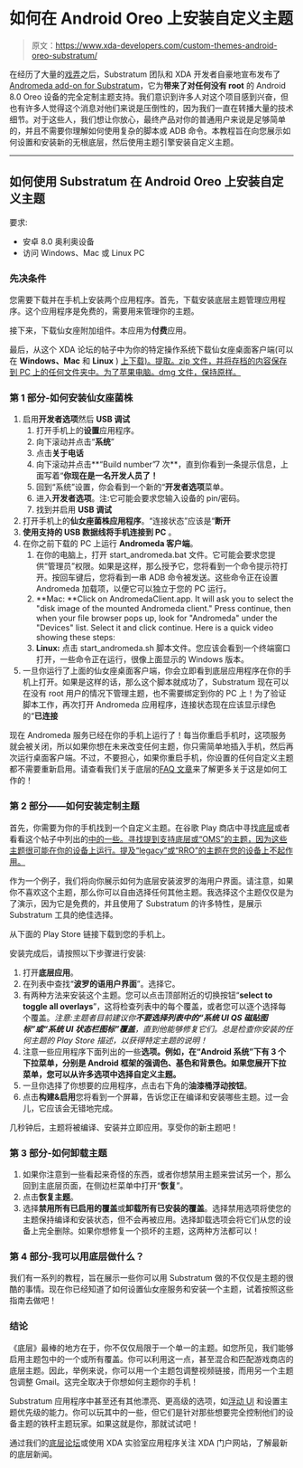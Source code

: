 # 如何在 Android Oreo 上安装自定义主题

> 原文：<https://www.xda-developers.com/custom-themes-android-oreo-substratum/>

在经历了大量的[戏弄](https://www.xda-developers.com/video-rootless-substratum-theme-engine-android-oreo)之后，Substratum 团队和 XDA 开发者自豪地宣布发布了[Andromeda add-on for Substratum](https://www.xda-developers.com/andromeda-substratum-custom-themes-oreo/)，它为**带来了对任何没有 root** 的 Android 8.0 Oreo 设备的完全定制主题支持。我们意识到许多人对这个项目感到兴奋，但也有许多人觉得这个消息对他们来说是压倒性的，因为我们一直在转播大量的技术细节。对于这些人，我们想让你放心，最终产品对你的普通用户来说是足够简单的，并且不需要你理解如何使用复杂的脚本或 ADB 命令。本教程旨在向您展示如何设置和安装新的无根底层，然后使用主题引擎安装自定义主题。

* * *

## 如何使用 Substratum 在 Android Oreo 上安装自定义主题

要求:

*   安卓 8.0 奥利奥设备
*   访问 Windows、Mac 或 Linux PC

### 先决条件

您需要下载并在手机上安装两个应用程序。首先，下载安装底层主题管理应用程序。这个应用程序是免费的，需要用来管理你的主题。

接下来，下载仙女座附加组件。本应用为**付费**应用。

最后，从这个 XDA 论坛的帖子中为你的特定操作系统下载仙女座桌面客户端(可以在 **Windows、Mac** 和 **Linux** ) [上下载)。提取。zip 文件，并将存档的内容保存到 PC 上的任何文件夹中。为了苹果电脑。dmg 文件，保持原样。](https://forum.xda-developers.com/apps/substratum/andromeda-desktop-clients-release-notes-t3668682?styleid=18)

### 第 1 部分-如何安装仙女座菌株

1.  启用**开发者选项**然后 **USB 调试**
    1.  打开手机上的**设置**应用程序。
    2.  向下滚动并点击“**系统**”
    3.  点击**关于电话**
    4.  向下滚动并点击**“Build number”7 次**，直到你看到一条提示信息，上面写着“**你现在是一名开发人员了！**
    5.  回到“系统”设置，你会看到一个新的“**开发者选项**菜单。
    6.  进入**开发者选项**。注:它可能会要求您输入设备的 pin/密码。
    7.  找到并启用 **USB 调试**
2.  打开手机上的**仙女座菌株应用程序**。“连接状态”应该是“**断开**
3.  **使用支持的 USB 数据线将手机连接到 PC** 。
4.  在你之前下载的 PC 上运行 **Andromeda 客户端**。
    1.  在你的电脑上，打开 start_andromeda.bat 文件。它可能会要求您提供“管理员”权限。如果是这样，那么授予它，您将看到一个命令提示符打开。按回车键后，您将看到一串 ADB 命令被发送。这些命令正在设置 Andromeda 加载项，以便它可以独立于您的 PC 运行。
    2.  **Mac: **Click on AndromedaClient.app. It will ask you to select the "disk image of the mounted Andromeda client." Press continue, then when your file browser pops up, look for "Andromeda" under the "Devices" list. Select it and click continue. Here is a quick video showing these steps:
    3.  **Linux:** 点击 start_andromeda.sh 脚本文件。您应该会看到一个终端窗口打开，一些命令正在运行，很像上面显示的 Windows 版本。
5.  一旦你运行了上面的仙女座桌面客户端，你会立即看到底层应用程序在你的手机上打开。如果是这样的话，那么这个脚本就成功了，Substratum 现在可以在没有 root 用户的情况下管理主题，也不需要绑定到你的 PC 上！为了验证脚本工作，再次打开 Andromeda 应用程序，连接状态现在应该显示绿色的“**已连接**

现在 Andromeda 服务已经在你的手机上运行了！每当你重启手机时，这项服务就会被关闭，所以如果你想在未来改变任何主题，你只需简单地插入手机，然后再次运行桌面客户端。不过，不要担心，如果你重启手机，你设置的任何自定义主题都不需要重新启用。请查看我们关于底层的[FAQ 文章](https://www.xda-developers.com/video-rootless-substratum-theme-engine-android-oreo/#faqs)来了解更多关于这是如何工作的！

### 第 2 部分——如何安装定制主题

首先，你需要为你的手机找到一个自定义主题。在谷歌 Play 商店中寻找[底层](https://play.google.com/store/apps/collection/search_results_cluster_apps?clp=ggEMCgpzdWJzdHJhdHVt:S:ANO1ljKAR64)或者看看这个帖子中列出的[中的一些。寻找提到支持底层或“OMS”的主题，因为这些主题很可能在你的设备上运行。提及“legacy”或“RRO”的主题在您的设备上不起作用。](https://forum.xda-developers.com/apps/substratum/android-o-ready-themes-t3666473)

作为一个例子，我们将向你展示如何为底层安装波罗的海用户界面。请注意，如果你不喜欢这个主题，那么你可以自由选择任何其他主题。我选择这个主题仅仅是为了演示，因为它是免费的，并且使用了 Substratum 的许多特性，是展示 Substratum 工具的绝佳选择。

从下面的 Play Store 链接下载到您的手机上。

安装完成后，请按照以下步骤进行安装:

1.  打开**底层应用**。
2.  在列表中查找“**波罗的语用户界面**”。选择它。
3.  有两种方法来安装这个主题。您可以点击顶部附近的切换按钮“**select to toggle all overlays**”，这将检查列表中的每个覆盖，或者您可以逐个选择每个覆盖。*注意:主题者目前建议你**不要选择列表中的“系统 UI QS 磁贴图标”或“系统 UI 状态栏图标”覆盖**，直到他能够修复它们。总是检查你安装的任何主题的 Play Store 描述，以获得特定主题的说明！*
4.  注意一些应用程序下面列出的一些**选项。例如，在“Android 系统”下有 3 个下拉菜单，分别是 Android 框架的强调色、基色和背景色。如果您展开下拉菜单，您可以从许多选项中选择自定义主题。**
5.  一旦你选择了你想要的应用程序，点击右下角的**油漆桶浮动按钮**。
6.  点击**构建&启用**您将看到一个屏幕，告诉您正在编译和安装哪些主题。过一会儿，它应该会无错地完成。

几秒钟后，主题将被编译、安装并立即应用。享受你的新主题吧！

### 第 3 部分-如何卸载主题

1.  如果你注意到一些看起来奇怪的东西，或者你想禁用主题来尝试另一个，那么回到主底层页面，在侧边栏菜单中打开“**恢复**”。
2.  点击**恢复主题**。
3.  选择**禁用所有已启用的覆盖**或**卸载所有已安装的覆盖**。选择禁用选项将使您的主题保持编译和安装状态，但不会再被应用。选择卸载选项会将它们从您的设备上完全删除。如果你想修复一个损坏的主题，这两种方法都可以！

### 第 4 部分-我可以用底层做什么？

我们有一系列的教程，旨在展示一些你可以用 Substratum 做的不仅仅是主题的很酷的事情。现在你已经知道了如何设置仙女座服务和安装一个主题，试着按照这些指南去做吧！

### 结论

《底层》最棒的地方在于，你不仅仅局限于一个单一的主题。如您所见，我们能够启用主题包中的一个或所有覆盖。你可以利用这一点，甚至混合和匹配游戏商店的底层主题。因此，举例来说，你可以用一个主题包调整视频链接，而用另一个主题包调整 Gmail。这完全取决于你想如何主题你的手机！

Substratum 应用程序中甚至还有其他漂亮、更高级的选项，如[浮动 UI](https://www.xda-developers.com/substratum-introduces-floatui-a-per-app-theming-solution/) 和设置主题优先级的能力。你可以玩其中的一些，但它们是针对那些想要完全控制他们的设备主题的铁杆主题玩家。如果这就是你，那就试试吧！

通过我们的[底层论坛](https://forum.xda-developers.com/apps/substratum)或使用 XDA 实验室应用程序关注 XDA 门户网站，了解最新的底层新闻。